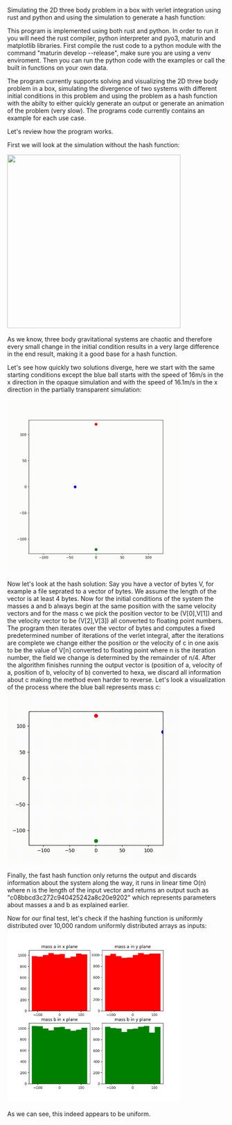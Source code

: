  Simulating the 2D three body problem in a box with verlet integration using rust and python and using the simulation to generate a hash function:
 
 This program is implemented using both rust and python. In order to run it you will need the rust compiler, python interpreter and pyo3, maturin and matplotlib libraries.
 First compile the rust code to a python module with the command "maturin develop --release", make sure you are using a venv enviroment. Then you can run the python code with the examples or call the built in functions on your own data.

 The program currently supports solving and visualizing the 2D three body problem in a box, simulating the divergence of two systems with different initial conditions in this problem and using the problem as a hash function with the abilty to either quickly generate an output or generate an animation of the problem (very slow). The programs code currently contains an example for each use case.

Let's review how the program works.

First we will look at the simulation without the hash function:

<img src="https://github.com/YoavNir1999/three-body-hash/blob/main/simulation_example.gif" width="400" height="400"/>

As we know, three body gravitational systems are chaotic and therefore every small change in the initial condition results in a very large difference in the end result, making it a good base for a hash function.

Let's see how quickly two solutions diverge, here we start with the same starting conditions except the blue ball starts with the speed of 16m/s in the x direction in the opaque simulation and with the speed of 16.1m/s in the x direction in the partially transparent simulation:

<img src="https://github.com/YoavNir1999/three-body-hash/blob/main/divergence simulation.gif" width="400" height="400"/>

Now let's look at the hash solution:
Say you have a vector of bytes V, for example a file seprated to a vector of bytes. We assume the length of the vector is at least 4 bytes. Now for the initial conditions of the system the masses a and b always begin at the same position with the same velocity vectors and for the mass c we pick the position vector to be (V[0],V[1]) and the velocity vector to be (V[2],V[3]) all converted to floating point numbers. The program then iterates over the vector of bytes and computes a fixed predetermined number of iterations of the verlet integral, after the iterations are complete we change either the position or the velocity of c in one axis to be the value of V[n] converted to floating point where n is the iteration number, the field we change is determined by the remainder of n/4.
After the algorithm finishes running the output vector is (position of a, velocity of a, position of b, velocity of b) converted to hexa, we discard all information about c making the method even harder to reverse.
Let's look a visualization of the process where the blue ball represents mass c:
<img src="https://github.com/YoavNir1999/three-body-hash/blob/main/hash animation.gif" width="400" height="400"/>

Finally, the fast hash function only returns the output and discards information about the system along the way, it runs in linear time O(n) where n is the length of the input vector and returns an output such as "c08bbcd3c272c940425242a8c20e9202" which represents parameters about masses a and b as explained earlier.

Now for our final test, let's check if the hashing function is uniformly distributed over 10,000 random uniformly distributed arrays as inputs:
<img src="https://github.com/YoavNir1999/three-body-hash/blob/main/uniform distribution.png" width="400" height="400"/>

As we can see, this indeed appears to be uniform.